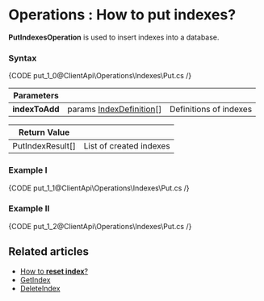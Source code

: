 ﻿# Operations : How to put indexes?

**PutIndexesOperation** is used to insert indexes into a database.

### Syntax

{CODE put_1_0@ClientApi\Operations\Indexes\Put.cs /}

| Parameters | | |
| ------------- | ------------- | ----- |
| **indexToAdd** | params [IndexDefinition](../../../glossary/index-definition)\[\] | Definitions of indexes |

| Return Value | |
| ------------- | ----- |
| PutIndexResult[] | List of created indexes |

### Example I

{CODE put_1_1@ClientApi\Operations\Indexes\Put.cs /}

### Example II

{CODE put_1_2@ClientApi\Operations\Indexes\Put.cs /}

## Related articles

- [How to **reset index**?](../../../client-api/operations/maintenance/reset-index-operation)
- [GetIndex](../../../client-api/operations/maintenance/get-index-operation)
- [DeleteIndex](../../../client-api/operations/maintenance/delete-index-operation)
